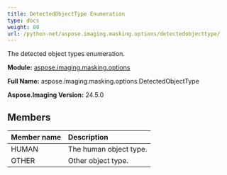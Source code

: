 ```yaml
---
title: DetectedObjectType Enumeration
type: docs
weight: 80
url: /python-net/aspose.imaging.masking.options/detectedobjecttype/
---
```


The detected object types enumeration.

**Module:** [aspose.imaging.masking.options](/imaging/python-net/aspose.imaging.masking.options/)

**Full Name:** aspose.imaging.masking.options.DetectedObjectType

**Aspose.Imaging Version:** 24.5.0

## **Members**
| **Member name** | **Description** |
| :- | :- |
| HUMAN | The human object type. |
| OTHER | Other object type. |

